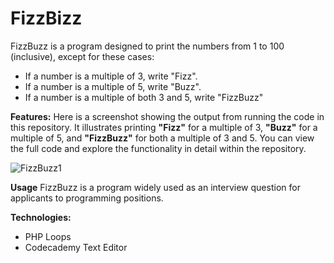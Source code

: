# FizzBizz
FizzBuzz is a program designed to print the numbers from 1 to 100 (inclusive), except for these cases:
- If a number is a multiple of 3, write "Fizz".
- If a number is a multiple of 5, write "Buzz".
- If a number is a multiple of both 3 and 5, write "FizzBuzz"

**Features:** Here is a screenshot showing the output from running the code in this repository. It illustrates printing **"Fizz"** for a multiple of 3, **"Buzz"** for a multiple of 5, and **"FizzBuzz"** for both a multiple of 3 and 5. You can view the full code and explore the functionality in detail within the repository.

![FizzBuzz1](https://github.com/user-attachments/assets/686b2cd1-44c5-4aa2-938e-dc14be8d55e0")

**Usage** FizzBuzz is a program widely used as an interview question for applicants to programming positions. 

**Technologies:** 
+ PHP Loops
+ Codecademy Text Editor
